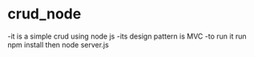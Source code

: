 # crud_node

-it is a simple crud using node js 
-its design pattern is MVC 
-to run it run npm install then node server.js
